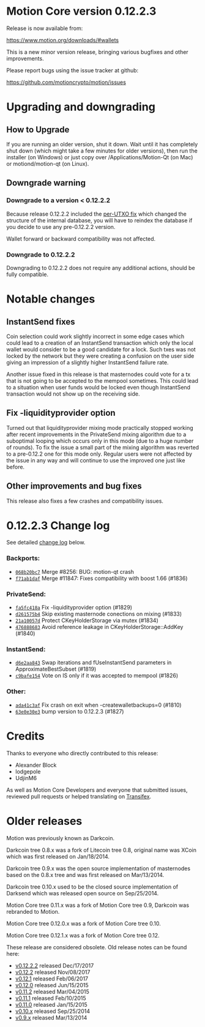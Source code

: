 Motion Core version 0.12.2.3
==========================

Release is now available from:

  <https://www.motion.org/downloads/#wallets>

This is a new minor version release, bringing various bugfixes and other
improvements.

Please report bugs using the issue tracker at github:

  <https://github.com/motioncrypto/motion/issues>


Upgrading and downgrading
=========================

How to Upgrade
--------------

If you are running an older version, shut it down. Wait until it has completely
shut down (which might take a few minutes for older versions), then run the
installer (on Windows) or just copy over /Applications/Motion-Qt (on Mac) or
motiond/motion-qt (on Linux).

Downgrade warning
-----------------

### Downgrade to a version < 0.12.2.2

Because release 0.12.2.2 included the [per-UTXO fix](release-notes/motion/release-notes-0.12.2.2.md#per-utxo-fix)
which changed the structure of the internal database, you will have to reindex
the database if you decide to use any pre-0.12.2.2 version.

Wallet forward or backward compatibility was not affected.

### Downgrade to 0.12.2.2

Downgrading to 0.12.2.2 does not require any additional actions, should be
fully compatible.

Notable changes
===============

InstantSend fixes
-----------------

Coin selection could work slightly incorrect in some edge cases which could
lead to a creation of an InstantSend transaction which only the local wallet
would consider to be a good candidate for a lock. Such txes was not locked by
the network but they were creating a confusion on the user side giving an
impression of a slightly higher InstantSend failure rate.

Another issue fixed in this release is that masternodes could vote for a tx
that is not going to be accepted to the mempool sometimes. This could lead to
a situation when user funds would be locked even though InstantSend transaction
would not show up on the receiving side.

Fix -liquidityprovider option
-----------------------------

Turned out that liquidityprovider mixing mode practically stopped working after
recent improvements in the PrivateSend mixing algorithm due to a suboptimal
looping which occurs only in this mode (due to a huge number of rounds). To fix
the issue a small part of the mixing algorithm was reverted to a pre-0.12.2 one
for this mode only. Regular users were not affected by the issue in any way and
will continue to use the improved one just like before.

Other improvements and bug fixes
--------------------------------

This release also fixes a few crashes and compatibility issues.


0.12.2.3 Change log
===================

See detailed [change log](https://github.com/motioncrypto/motion/compare/v0.12.2.2...motioncrypto:v0.12.2.3) below.

### Backports:
- [`068b20bc7`](https://github.com/motioncrypto/motion/commit/068b20bc7) Merge #8256: BUG: motion-qt crash
- [`f71ab1daf`](https://github.com/motioncrypto/motion/commit/f71ab1daf) Merge #11847: Fixes compatibility with boost 1.66 (#1836)

### PrivateSend:
- [`fa5fc418a`](https://github.com/motioncrypto/motion/commit/fa5fc418a) Fix -liquidityprovider option (#1829)
- [`d261575b4`](https://github.com/motioncrypto/motion/commit/d261575b4) Skip existing masternode conections on mixing (#1833)
- [`21a10057d`](https://github.com/motioncrypto/motion/commit/21a10057d) Protect CKeyHolderStorage via mutex (#1834)
- [`476888683`](https://github.com/motioncrypto/motion/commit/476888683) Avoid reference leakage in CKeyHolderStorage::AddKey (#1840)

### InstantSend:
- [`d6e2aa843`](https://github.com/motioncrypto/motion/commit/d6e2aa843) Swap iterations and fUseInstantSend parameters in ApproximateBestSubset (#1819)
- [`c9bafe154`](https://github.com/motioncrypto/motion/commit/c9bafe154) Vote on IS only if it was accepted to mempool (#1826)

### Other:
- [`ada41c3af`](https://github.com/motioncrypto/motion/commit/ada41c3af) Fix crash on exit when -createwalletbackups=0 (#1810)
- [`63e0e30e3`](https://github.com/motioncrypto/motion/commit/63e0e30e3) bump version to 0.12.2.3 (#1827)

Credits
=======

Thanks to everyone who directly contributed to this release:

- Alexander Block
- lodgepole
- UdjinM6

As well as Motion Core Developers and everyone that submitted issues,
reviewed pull requests or helped translating on
[Transifex](https://www.transifex.com/projects/p/motion/).


Older releases
==============

Motion was previously known as Darkcoin.

Darkcoin tree 0.8.x was a fork of Litecoin tree 0.8, original name was XCoin
which was first released on Jan/18/2014.

Darkcoin tree 0.9.x was the open source implementation of masternodes based on
the 0.8.x tree and was first released on Mar/13/2014.

Darkcoin tree 0.10.x used to be the closed source implementation of Darksend
which was released open source on Sep/25/2014.

Motion Core tree 0.11.x was a fork of Motion Core tree 0.9,
Darkcoin was rebranded to Motion.

Motion Core tree 0.12.0.x was a fork of Motion Core tree 0.10.

Motion Core tree 0.12.1.x was a fork of Motion Core tree 0.12.

These release are considered obsolete. Old release notes can be found here:

- [v0.12.2.2](release-notes/motion/release-notes-0.12.2.2.md) released Dec/17/2017
- [v0.12.2](release-notes/motion/release-notes-0.12.2.md) released Nov/08/2017
- [v0.12.1](release-notes/motion/release-notes-0.12.1.md) released Feb/06/2017
- [v0.12.0](release-notes/motion/release-notes-0.12.0.md) released Jun/15/2015
- [v0.11.2](release-notes/motion/release-notes-0.11.2.md) released Mar/04/2015
- [v0.11.1](release-notes/motion/release-notes-0.11.1.md) released Feb/10/2015
- [v0.11.0](release-notes/motion/release-notes-0.11.0.md) released Jan/15/2015
- [v0.10.x](release-notes/motion/release-notes-0.10.0.md) released Sep/25/2014
- [v0.9.x](release-notes/motion/release-notes-0.9.0.md) released Mar/13/2014

